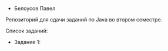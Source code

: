 - Белоусов Павел

Репозиторий для сдачи заданий по Java во втором семестре.

Список заданий:
- Задание 1: 

